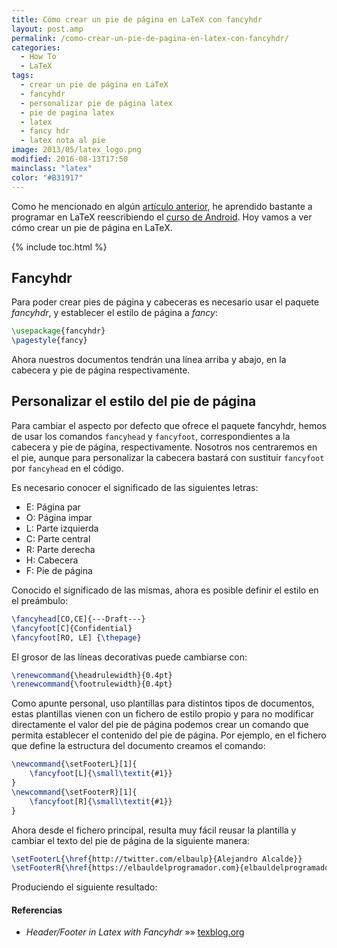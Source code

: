```yaml
---
title: Cómo crear un pie de página en LaTeX con fancyhdr
layout: post.amp
permalink: /como-crear-un-pie-de-pagina-en-latex-con-fancyhdr/
categories:
  - How To
  - LaTeX
tags:
  - crear un pie de página en LaTeX
  - fancyhdr
  - personalizar pie de página latex
  - pie de pagina latex
  - latex
  - fancy hdr
  - latex nota al pie
image: 2013/05/latex_logo.png
modified: 2016-08-13T17:50
mainclass: "latex"
color: "#B31917"
---
```


<figure>
    <amp-img on="tap:lightbox1" role="button" tabindex="0" layout="responsive" src="/assets/img/2013/05/latex_logo.png" alt="latex_logo" width="300px" height="114px"></amp-img>
</figure>

Como he mencionado en algún [artículo anterior][1], he aprendido bastante a programar en LaTeX reescribiendo el [curso de Android][2]. Hoy vamos a ver cómo crear un pie de página en LaTeX.

<!--ad-->

{% include toc.html %}

## Fancyhdr

Para poder crear pies de página y cabeceras es necesario usar el paquete *fancyhdr*, y establecer el estilo de página a *fancy*:

```latex
\usepackage{fancyhdr}
\pagestyle{fancy}
```

Ahora nuestros documentos tendrán una línea arriba y abajo, en la cabecera y pie de página respectivamente.

## Personalizar el estilo del pie de página

Para cambiar el aspecto por defecto que ofrece el paquete fancyhdr, hemos de usar los comandos `fancyhead` y `fancyfoot`, correspondientes a la cabecera y pie de página, respectivamente. Nosotros nos centraremos en el pie, aunque para personalizar la cabecera bastará con sustituir `fancyfoot` por `fancyhead` en el código.

Es necesario conocer el significado de las siguientes letras:

* E: Página par
* O: Página impar
* L: Parte izquierda
* C: Parte central
* R: Parte derecha
* H: Cabecera
* F: Pie de página

Conocido el significado de las mismas, ahora es posible definir el estilo en el preámbulo:

```latex
\fancyhead[CO,CE]{---Draft---}
\fancyfoot[C]{Confidential}
\fancyfoot[RO, LE] {\thepage}
```

El grosor de las líneas decorativas puede cambiarse con:

```latex
\renewcommand{\headrulewidth}{0.4pt}
\renewcommand{\footrulewidth}{0.4pt}
```

Como apunte personal, uso plantillas para distintos tipos de documentos, estas plantillas vienen con un fichero de estilo propio y para no modificar directamente el valor del pie de página podemos crear un comando que permita establecer el contenido del pie de página. Por ejemplo, en el fichero que define la estructura del documento creamos el comando:

```latex
\newcommand{\setFooterL}[1]{
    \fancyfoot[L]{\small\textit{#1}}
}
\newcommand{\setFooterR}[1]{
    \fancyfoot[R]{\small\textit{#1}}
}
```

Ahora desde el fichero principal, resulta muy fácil reusar la plantilla y cambiar el texto del pie de página de la siguiente manera:

```latex
\setFooterL{\href{http://twitter.com/elbaulp}{Alejandro Alcalde}}
\setFooterR{\href{https://elbauldelprogramador.com}{elbauldelprogramador.com}}
```

Produciendo el siguiente resultado:

<figure>
    <amp-img on="tap:lightbox1" role="button" tabindex="0" layout="responsive" src="/assets/img/2013/05/footerFancyHdrLatex.png" alt="Cómo crear un pie de página en LaTeX con fancyhdr" title="Cómo crear un pie de página en LaTeX con fancyhdr" width="887px" height="53px"></amp-img>
</figure>

#### Referencias

- *Header/Footer in Latex with Fancyhdr* »» <a href="http://texblog.org/2007/11/07/headerfooter-in-latex-with-fancyhdr/" target="_blank">texblog.org</a>

 [1]: https://elbauldelprogramador.com/resaltar-sintaxis-del-codigo-fuente-en-latex-con-minted/ "Resaltar sintaxis del código fuente en LaTeX con minted"
 [2]: https://elbauldelprogramador.com/disponible-la-primera-parte-del-curso/ "Disponible la primera parte del curso Android en PDF"

